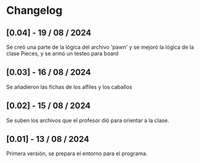 # Changelog

## [0.04] - 19 / 08 / 2024
Se creó una parte de la lógica del archivo 'pawn' y se mejoró la lógica de la clase Pieces, y se armó un testeo para board

## [0.03] - 16 / 08 / 2024
Se añadieron las fichas de los alfiles y los caballos

## [0.02] - 15 / 08 / 2024
Se suben los archivos que el profesor dió para orientar a la clase.

## [0.01] - 13 / 08 / 2024

Primera versión, se prepara el entorno para el programa.
